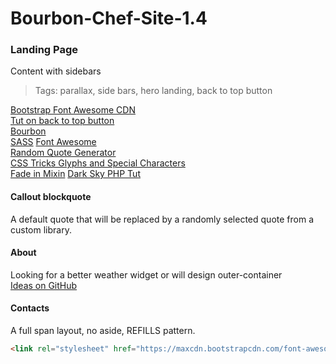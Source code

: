 # Bourbon-Chef-Site-1.4
### Landing Page
Content with sidebars  
> Tags: parallax, side bars, hero landing, back to top button  

[Bootstrap Font Awesome CDN](https://www.bootstrapcdn.com/fontawesome/)  
[Tut on back to top button](https://getflywheel.com/layout/add-sticky-back-top-button-website/)  
[Bourbon](http://bourbon.io/docs/)   
[SASS](http://sass-lang.com/libsass)
[Font Awesome](http://fontawesome.io/icons/)  
[Random Quote Generator](http://codepen.io/kkoutoup/pen/zxmGLE)  
[CSS Tricks Glyphs and Special Characters](https://css-tricks.com/snippets/html/glyphs/)  
[Fade in Mixin](https://coderwall.com/p/-xfqmq/scss-keyframe-mixin)
[Dark Sky PHP Tut](http://lekkerlogic.com/2015/08/dark-sky-forecast-io-weather-api-part-1/)  

#### Callout blockquote
A default quote that will be replaced by a randomly selected quote from a custom library.

#### About
Looking for a better weather widget or will design outer-container  
[Ideas on GitHub](https://github.com/search?utf8=%E2%9C%93&q=weather+widget)


#### Contacts  
A full span layout, no aside, REFILLS pattern.


```html
<link rel="stylesheet" href="https://maxcdn.bootstrapcdn.com/font-awesome/4.7.0/css/font-awesome.min.css" />
```

